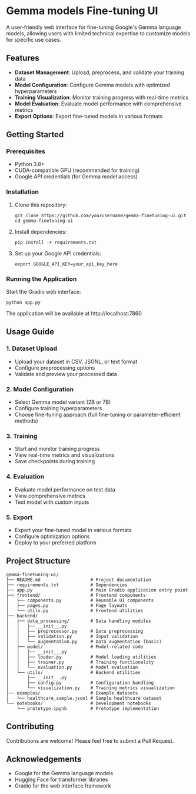 # Gemma models Fine-tuning UI

A user-friendly web interface for fine-tuning Google's Gemma language models, allowing users with limited technical expertise to customize models for specific use cases.

## Features

- **Dataset Management**: Upload, preprocess, and validate your training data
- **Model Configuration**: Configure Gemma models with optimized hyperparameters
- **Training Visualization**: Monitor training progress with real-time metrics
- **Model Evaluation**: Evaluate model performance with comprehensive metrics
- **Export Options**: Export fine-tuned models in various formats

## Getting Started

### Prerequisites

- Python 3.8+
- CUDA-compatible GPU (recommended for training)
- Google API credentials (for Gemma model access)

### Installation

1. Clone this repository:
   ```
   git clone https://github.com/yourusername/gemma-finetuning-ui.git
   cd gemma-finetuning-ui
   ```

2. Install dependencies:
   ```
   pip install -r requirements.txt
   ```

3. Set up your Google API credentials:
   ```
   export GOOGLE_API_KEY=your_api_key_here
   ```

### Running the Application

Start the Gradio web interface:

```
python app.py
```

The application will be available at http://localhost:7860

## Usage Guide

### 1. Dataset Upload

- Upload your dataset in CSV, JSONL, or text format
- Configure preprocessing options
- Validate and preview your processed data

### 2. Model Configuration

- Select Gemma model variant (2B or 7B)
- Configure training hyperparameters
- Choose fine-tuning approach (full fine-tuning or parameter-efficient methods)

### 3. Training

- Start and monitor training progress
- View real-time metrics and visualizations
- Save checkpoints during training

### 4. Evaluation

- Evaluate model performance on test data
- View comprehensive metrics
- Test model with custom inputs

### 5. Export

- Export your fine-tuned model in various formats
- Configure optimization options
- Deploy to your preferred platform

## Project Structure

```
gemma-finetuning-ui/
├── README.md                   # Project documentation
├── requirements.txt            # Dependencies
├── app.py                      # Main Gradio application entry point
├── frontend/                   # Frontend components
│   ├── components.py           # Reusable UI components
│   ├── pages.py                # Page layouts
│   └── utils.py                # Frontend utilities
├── backend/
│   ├── data_processing/        # Data handling modules
│   │   ├── __init__.py
│   │   ├── preprocessor.py     # Data preprocessing
│   │   ├── validation.py       # Input validation
│   │   └── augmentation.py     # Data augmentation (basic)
│   ├── model/                  # Model-related code
│   │   ├── __init__.py
│   │   ├── loader.py           # Model loading utilities
│   │   ├── trainer.py          # Training functionality
│   │   └── evaluation.py       # Model evaluation
│   └── utils/                  # Backend utilities
│       ├── __init__.py
│       ├── config.py           # Configuration handling
│       └── visualization.py    # Training metrics visualization
├── examples/                   # Example datasets
│   └── healthcare_sample.jsonl # Sample healthcare dataset
└── notebooks/                  # Development notebooks
    └── prototype.ipynb         # Prototype implementation
```

## Contributing

Contributions are welcome! Please feel free to submit a Pull Request.


## Acknowledgements

- Google for the Gemma language models
- Hugging Face for transformer libraries
- Gradio for the web interface framework 